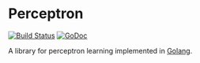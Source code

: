 # Perceptron

[![Build Status](https://travis-ci.org/mitsuse/perceptron-go.svg?branch=master)](https://travis-ci.org/mitsuse/perceptron-go)
[![GoDoc](http://godoc.org/github.com/mitsuse/perceptron-go?status.svg)](http://godoc.org/github.com/mitsuse/perceptron-go)

A library for perceptron learning implemented in [Golang](http://golang.org/).

